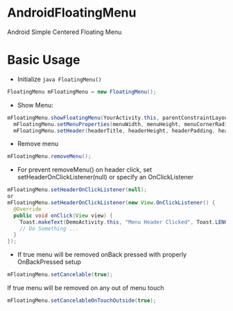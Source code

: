 # AndroidFloatingMenu
Android Simple Centered Floating Menu

# Basic Usage

  - Initialize ```java FloatingMenu()```
```java
FloatingMenu mFloatingMenu = new FloatingMenu();
```
  - Show Menu:
```java
mFloatingMenu.showFloatingMenu(YourActivity.this, parentConstraintLayout, callbacks, demoData(), menuIconPosition, menuItemIconPadding);
  mFloatingMenu.setMenuProperties(menuWidth, menuHeight, menuCornerRadius, menuBackgroundColor, menuElevation);
  mFloatingMenu.setHeader(headerTitle, headerHeight, headerPadding, headerTitleColor, headerBackgroundColor);
```
  - Remove menu
```java
mFloatingMenu.removeMenu();
```
  - For prevent removeMenu() on header click, set setHeaderOnClickListener(null) or specify an OnClickListener
```java
mFloatingMenu.setHeaderOnClickListener(null);
or
mFloatingMenu.setHeaderOnClickListener(new View.OnClickListener() {
  @Override
  public void onClick(View view) {
    Toast.makeText(DemoActivity.this, "Menu Header Clicked", Toast.LENGTH_SHORT).show();
    // Do Something ...
  }
});
```
  - If true menu will be removed onBack pressed with properly OnBackPressed setup
```java
mFloatingMenu.setCancelable(true);
```


If true menu will be removed on any out of menu touch
```java
mFloatingMenu.setCancelableOnTouchOutside(true);
```


